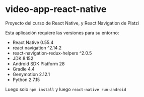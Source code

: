 # video-app-react-native
Proyecto del curso de React Native, y React Navigation de Platzi

Esta aplicación requiere las versiones para su entorno:
- React Native 0.55.4
- react navigation ^2.14.2
- react-navigation-redux-helpers ^2.0.5
- JDK 8.152
- Android SDK Platform 28
- Gradle 4.4
- Genymotion 2.12.1
- Python 2.7.15

Luego solo `npm install` y luego `react-native run-android`